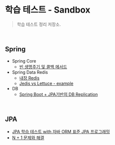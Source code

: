 # 학습 테스트 - Sandbox

> 학습 테스트 정리 저장소.


<br>

## Spring
* Spring Core
  * [빈 생명주기 및 콜백 메서드](https://github.com/binghe819/learning-sandbox/tree/master/spring-boot-bean-life-cycle)
* Spring Data Redis
  * [내장 Redis](https://github.com/binghe819/learning-sandbox/tree/master/embedded-redis)
  * [Jedis vs Lettuce - example](https://github.com/binghe819/learning-sandbox/tree/master/jedis-vs-lettuce-example)
* DB
  * [Spring Boot + JPA기반의 DB Replication](https://github.com/binghe819/learning-sandbox/tree/master/spring-boot-db-replication-jpa)

<br>

## JPA
* [JPA 학습 테스트 with 자바 ORM 표준 JPA 프로그래밍](https://github.com/binghe819/jpa-learning-sandbox)
* [N + 1 문제와 해결](https://github.com/binghe819/learning-sandbox/tree/master/jpa-n-plus-1-basic)

<br>

